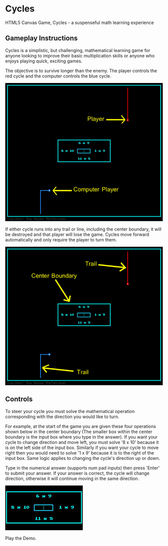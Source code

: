 # Cycles
HTML5 Canvas Game, Cycles - a suspenseful math learning experience

## Gameplay Instructions

Cycles is a simplistic, but challenging, mathematical learning game for anyone looking to improve their basic multiplication skills or anyone who enjoys playing quick, exciting games. 

The objective is to survive longer than the enemy. The player controls the red cycle and the computer controls the blue cycle.

![Alt text](/pictures/instructions-1.jpg?raw=true "Screenshot 1")

If either cycle runs into any trail or line, including the center boundary, it will be destroyed and that player will lose the game.
Cycles move forward automatically and only require the player to turn them. 

![Alt text](/pictures/instructions-2.jpg?raw=true "Screenshot 2")

## Controls

To steer your cycle you must solve the mathematical operation corresponding with the direction you would like to turn.

For example, at the start of the game you are given these four operations shown below in the center boundary (The smaller box within the center boundary is the input box where you type in the answer). If you want your cycle to change direction and move left, you must solve '8 x 10' because it is on the left side of the input box. Similarly if you want your cycle to move right then you would need to solve '1 x 9' because it is to the right of the input box. Same logic applies to changing the cycle's direction up or down.

Type in the numerical answer (supports num pad inputs) then press 'Enter' to submit your answer. If your answer is correct, the cycle will change direction, otherwise it will continue moving in the same direction.

![Alt text](/pictures/instructions-3.jpg?raw=true "Screenshot 3")

Play the Demo.
